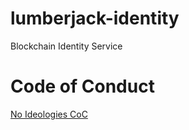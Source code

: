 # lumberjack-identity

Blockchain Identity Service

# Code of Conduct

[No Ideologies CoC](https://github.com/CodifiedConduct/coc-no-ideologies/blob/master/CODE_OF_CONDUCT.md)
